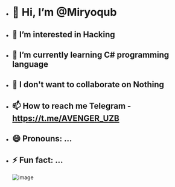 - # 👋 Hi, I’m **@Miryoqub**
- ## 👀 I’m interested in Hacking 
- ## 🌱 I’m currently learning C# programming language
- ## 💞️ I don't want to collaborate on Nothing
- ## 📫 How to reach me Telegram - https://t.me/AVENGER_UZB
- ## 😄 Pronouns: ...
- ##  ⚡ Fun fact: ...

   ![image](https://github.com/Miryoqub006/Miryoqub006/assets/158826997/8b81baf4-0cde-4cd3-9791-a5e143b2f6f8)


  

<!---
Miryoqub006/Miryoqub006 is a ✨ special ✨ repository because its `README.md` (this file) appears on your GitHub profile.
You can click the Preview link to take a look at your changes.
--->
